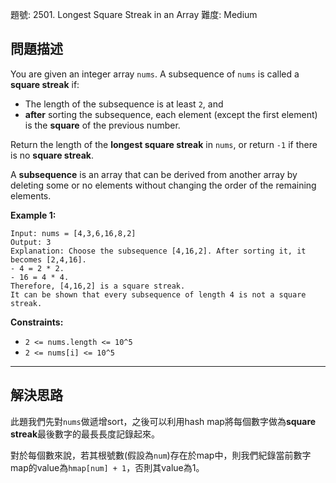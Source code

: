 題號: 2501. Longest Square Streak in an Array
難度: Medium

## 問題描述
You are given an integer array `nums`. A subsequence of `nums` is called a **square streak** if:

- The length of the subsequence is at least `2`, and
- **after** sorting the subsequence, each element (except the first element) is the **square** of the previous number.

Return the length of the **longest square streak** in `nums`, or return `-1` if there is no **square streak**.

A **subsequence** is an array that can be derived from another array by deleting some or no elements without changing the order of the remaining elements.

**Example 1:**
```
Input: nums = [4,3,6,16,8,2]
Output: 3
Explanation: Choose the subsequence [4,16,2]. After sorting it, it becomes [2,4,16].
- 4 = 2 * 2.
- 16 = 4 * 4.
Therefore, [4,16,2] is a square streak.
It can be shown that every subsequence of length 4 is not a square streak.
```

**Constraints:**

- `2 <= nums.length <= 10^5`
- `2 <= nums[i] <= 10^5`

---
## 解決思路
此題我們先對`nums`做遞增sort，之後可以利用hash map將每個數字做為**square streak**最後數字的最長長度記錄起來。

對於每個數來說，若其根號數(假設為`num`)存在於map中，則我們紀錄當前數字map的value為`hmap[num] + 1`，否則其value為1。